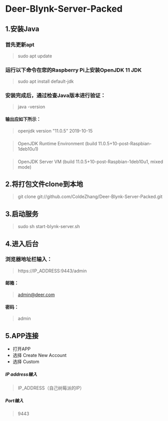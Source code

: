 # Deer-Blynk-Server-Packed

## 1.安装Java
### 首先更新apt
> sudo apt update
### 运行以下命令在您的Raspberry Pi上安装OpenJDK 11 JDK
> sudo apt install default-jdk

### 安装完成后，通过检查Java版本进行验证：

> java -version

#### 输出应如下所示：
> openjdk version "11.0.5" 2019-10-15
### 
> OpenJDK Runtime Environment (build 11.0.5+10-post-Raspbian-1deb10u1)
### 
> OpenJDK Server VM (build 11.0.5+10-post-Raspbian-1deb10u1, mixed mode)
### 


## 2.将打包文件clone到本地
> git clone git://github.com/ColdeZhang/Deer-Blynk-Server-Packed.git

## 3.启动服务
> sudo sh start-blynk-server.sh

## 4.进入后台
### 浏览器地址栏输入：
> https://IP_ADDRESS:9443/admin
#### 邮箱：
> admin@deer.com
#### 密码：
> admin

## 5.APP连接
- 打开APP
- 选择 Create New Account
- 选择 Custom
##### IP address输入
> IP_ADDRESS（自己树莓派的IP）
##### Port输入
> 9443
